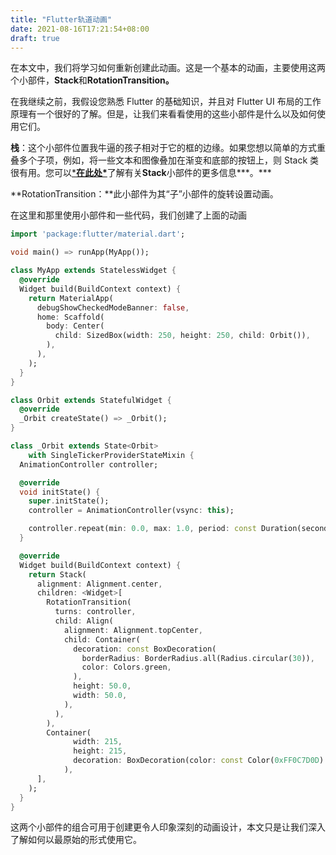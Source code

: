 ```yaml
---
title: "Flutter轨道动画"
date: 2021-08-16T17:21:54+08:00
draft: true
---
```


在本文中，我们将学习如何重新创建此动画。这是一个基本的动画，主要使用这两个小部件，**Stack**和**RotationTransition。**

在我继续之前，我假设您熟悉 Flutter 的基础知识，并且对 Flutter UI 布局的工作原理有一个很好的了解。但是，让我们来看看使用的这些小部件是什么以及如何使用它们。

**栈**：这个小部件位置我牛逼的孩子相对于它的框的边缘。如果您想以简单的方式重叠多个子项，例如，将一些文本和图像叠加在渐变和底部的按钮上，则 Stack 类很有用。您可以[***在此处\***](https://api.flutter.dev/flutter/widgets/Stack-class.html)了解有关**Stack**小部件的更多信息***。\***

**RotationTransition：**此小部件为其“子”小部件的旋转设置动画。

在这里和那里使用小部件和一些代码，我们创建了上面的动画

```dart
import 'package:flutter/material.dart';

void main() => runApp(MyApp());

class MyApp extends StatelessWidget {
  @override
  Widget build(BuildContext context) {
    return MaterialApp(
      debugShowCheckedModeBanner: false,
      home: Scaffold(
        body: Center(
          child: SizedBox(width: 250, height: 250, child: Orbit()),
        ),
      ),
    );
  }
}

class Orbit extends StatefulWidget {
  @override
  _Orbit createState() => _Orbit();
}

class _Orbit extends State<Orbit>
    with SingleTickerProviderStateMixin {
  AnimationController controller;

  @override
  void initState() {
    super.initState();
    controller = AnimationController(vsync: this);

    controller.repeat(min: 0.0, max: 1.0, period: const Duration(seconds: 3));
  }

  @override
  Widget build(BuildContext context) {
    return Stack(
      alignment: Alignment.center,
      children: <Widget>[
        RotationTransition(
          turns: controller,
          child: Align(
            alignment: Alignment.topCenter,
            child: Container(
              decoration: const BoxDecoration(
                borderRadius: BorderRadius.all(Radius.circular(30)),
                color: Colors.green,
              ),
              height: 50.0,
              width: 50.0,
            ),
          ),
        ),
        Container(
              width: 215,
              height: 215,
              decoration: BoxDecoration(color: const Color(0xFF0C7D0D).withOpacity(0.2), borderRadius: const BorderRadius.all(Radius.circular(120))),
            ),
      ],
    );
  }
}
```

这两个小部件的组合可用于创建更令人印象深刻的动画设计，本文只是让我们深入了解如何以最原始的形式使用它。
